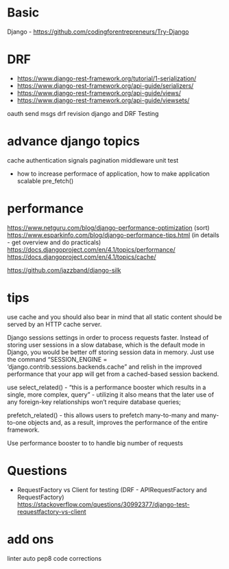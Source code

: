 # Basic
Django - https://github.com/codingforentrepreneurs/Try-Django

# DRF
- https://www.django-rest-framework.org/tutorial/1-serialization/
- https://www.django-rest-framework.org/api-guide/serializers/
- https://www.django-rest-framework.org/api-guide/views/
- https://www.django-rest-framework.org/api-guide/viewsets/


oauth
send msgs
drf revision
django and DRF Testing


# advance django topics
cache 
authentication
signals
pagination
middleware
unit test


- how to increase performace of application, how to make application scalable
pre_fetch()


# performance
https://www.netguru.com/blog/django-performance-optimization (sort)
https://www.esparkinfo.com/blog/django-performance-tips.html (in details - get overview and do practicals)
https://docs.djangoproject.com/en/4.1/topics/performance/
https://docs.djangoproject.com/en/4.1/topics/cache/


https://github.com/jazzband/django-silk


# tips
use cache and you should also bear in mind that all static content should be served by an HTTP cache server.

Django sessions settings in order to process requests faster. Instead of storing user sessions in a slow database, which is the default mode in Django, you would be better off storing session data in memory. Just use the command “SESSION_ENGINE = ‘django.contrib.sessions.backends.cache” and relish in the improved performance that your app will get from a cached-based session backend.

use
select_related() - “this is a performance booster which results in a single, more complex, query” - utilizing it also means that the later use of any foreign-key relationships won’t require database queries;

prefetch_related() - this allows users to prefetch many-to-many and many-to-one objects and, as a result, improves the performance of the entire framework.

Use performance booster to to handle big number of requests

# Questions
- RequestFactory vs Client for testing (DRF - APIRequestFactory and RequestFactory)
https://stackoverflow.com/questions/30992377/django-test-requestfactory-vs-client



# add ons
linter
auto pep8 code corrections
